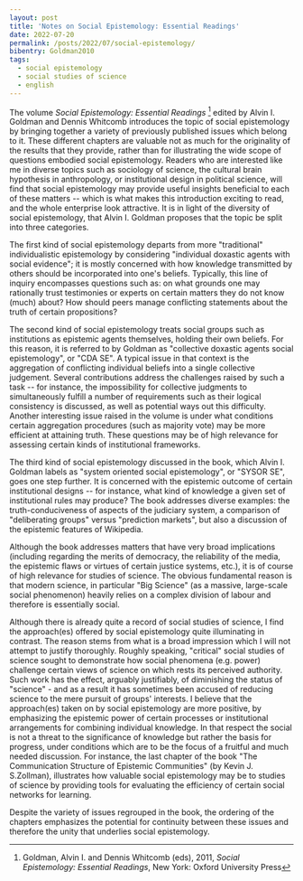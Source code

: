 ```yaml
---
layout: post
title: 'Notes on Social Epistemology: Essential Readings'
date: 2022-07-20
permalink: /posts/2022/07/social-epistemology/
bibentry: Goldman2010
tags:
  - social epistemology
  - social studies of science
  - english
---
```


The volume *Social Epistemology: Essential Readings* [^1] edited by Alvin I. Goldman and Dennis Whitcomb introduces the topic of social epistemology by bringing together a variety of previously published issues which belong to it. These different chapters are valuable not as much for the originality of the results that they provide, rather than for illustrating the wide scope of questions embodied social epistemology. Readers who are interested like me in diverse topics such as sociology of science, the cultural brain hypothesis in anthropology, or institutional design in political science, will find that social epistemology may provide useful insights beneficial to each of these matters -- which is what makes this introduction exciting to read, and the whole enterprise look attractive. It is in light of the diversity of social epistemology, that Alvin I. Goldman proposes that the topic be split into three categories.

The first kind of social epistemology departs from more "traditional" individualistic epistemology by considering "individual doxastic agents with social evidence"; it is mostly concerned with how knowledge transmitted by others should be incorporated into one's beliefs. Typically, this line of inquiry encompasses questions such as: on what grounds one may rationally trust testimonies or experts on certain matters they do not know (much) about? How should peers manage conflicting statements about the truth of certain propositions?

The second kind of social epistemology treats social groups such as institutions as epistemic agents themselves, holding their own beliefs. For this reason, it is referred to by Goldman as "collective doxastic agents social epistemology", or "CDA SE". A typical issue in that context is the aggregation of conflicting individual beliefs into a single collective judgement. Several contributions address the challenges raised by such a task -- for instance, the impossibility for collective judgments to simultaneously fulfill a number of requirements such as their logical consistency is discussed, as well as potential ways out this difficulty. Another interesting issue raised in the volume is under what conditions certain aggregation procedures (such as majority vote) may be more efficient at attaining truth. These questions may be of high relevance for assessing certain kinds of institutional frameworks.

The third kind of social epistemology discussed in the book, which Alvin I. Goldman labels as "system oriented social epistemology", or "SYSOR SE", goes one step further. It is concerned with the epistemic outcome of certain institutional designs -- for instance, what kind of knowledge a given set of institutional rules may produce? The book addresses diverse examples: the truth-conduciveness of aspects of the judiciary system, a comparison of "deliberating groups" versus "prediction markets", but also a discussion of the epistemic features of Wikipedia.

Although the book addresses matters that have very broad implications (including regarding the merits of democracy, the reliability of the media, the epistemic flaws or virtues of certain justice systems, etc.), it is of course of high relevance for studies of science. The obvious fundamental reason is that modern science, in particular "Big Science" (as a massive, large-scale social phenomenon) heavily relies on a complex division of labour and therefore is essentially social.

Although there is already quite a record of social studies of science, I find the approach(es) offered by social epistemology quite illuminating in contrast. The reason stems from what is a broad impression which I will not attempt to justify thoroughly. Roughly speaking, "critical" social studies of science sought to demonstrate how social phenomena (e.g. power) challenge certain views of science on which rests its perceived authority. Such work has the effect, arguably justifiably, of diminishing the status of "science" - and as a result it has sometimes been accused of reducing science to the mere pursuit of groups' interests. I believe that the approach(es) taken on by social epistemology are more positive, by emphasizing the epistemic power of certain processes or institutional arrangements for combining individual knowledge. In that respect the social is not a threat to the significance of knowledge but rather the basis for progress, under conditions which are to be the focus of a fruitful and much needed discussion. For instance, the last chapter of the book "The Communication Structure of Epistemic Communities" (by Kevin J. S.Zollman), illustrates how valuable social epistemology may be to studies of science by providing tools for evaluating the efficiency of certain social networks for learning.

Despite the variety of issues regrouped in the book, the ordering of the chapters emphasizes the potential for continuity between these issues and therefore the unity that underlies social epistemology.


[^1]: Goldman, Alvin I. and Dennis Whitcomb (eds), 2011, *Social Epistemology: Essential Readings*, New York: Oxford University Press
